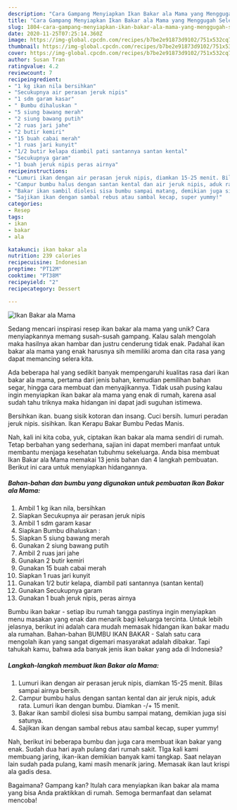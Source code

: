 ```yaml
---
description: "Cara Gampang Menyiapkan Ikan Bakar ala Mama yang Menggugah Selera"
title: "Cara Gampang Menyiapkan Ikan Bakar ala Mama yang Menggugah Selera"
slug: 1804-cara-gampang-menyiapkan-ikan-bakar-ala-mama-yang-menggugah-selera
date: 2020-11-25T07:25:14.360Z
image: https://img-global.cpcdn.com/recipes/b7be2e91873d9102/751x532cq70/ikan-bakar-ala-mama-foto-resep-utama.jpg
thumbnail: https://img-global.cpcdn.com/recipes/b7be2e91873d9102/751x532cq70/ikan-bakar-ala-mama-foto-resep-utama.jpg
cover: https://img-global.cpcdn.com/recipes/b7be2e91873d9102/751x532cq70/ikan-bakar-ala-mama-foto-resep-utama.jpg
author: Susan Tran
ratingvalue: 4.2
reviewcount: 7
recipeingredient:
- "1 kg ikan nila bersihkan"
- "Secukupnya air perasan jeruk nipis"
- "1 sdm garam kasar"
- " Bumbu dihaluskan "
- "5 siung bawang merah"
- "2 siung bawang putih"
- "2 ruas jari jahe"
- "2 butir kemiri"
- "15 buah cabai merah"
- "1 ruas jari kunyit"
- "1/2 butir kelapa diambil pati santannya santan kental"
- "Secukupnya garam"
- "1 buah jeruk nipis peras airnya"
recipeinstructions:
- "Lumuri ikan dengan air perasan jeruk nipis, diamkan 15-25 menit. Bilas sampai airnya bersih."
- "Campur bumbu halus dengan santan kental dan air jeruk nipis, aduk rata. Lumuri ikan dengan bumbu. Diamkan -/+ 15 menit."
- "Bakar ikan sambil diolesi sisa bumbu sampai matang, demikian juga sisi satunya."
- "Sajikan ikan dengan sambal rebus atau sambal kecap, super yummy!"
categories:
- Resep
tags:
- ikan
- bakar
- ala

katakunci: ikan bakar ala 
nutrition: 239 calories
recipecuisine: Indonesian
preptime: "PT12M"
cooktime: "PT38M"
recipeyield: "2"
recipecategory: Dessert

---
```



![Ikan Bakar ala Mama](https://img-global.cpcdn.com/recipes/b7be2e91873d9102/751x532cq70/ikan-bakar-ala-mama-foto-resep-utama.jpg)

Sedang mencari inspirasi resep ikan bakar ala mama yang unik? Cara menyiapkannya memang susah-susah gampang. Kalau salah mengolah maka hasilnya akan hambar dan justru cenderung tidak enak. Padahal ikan bakar ala mama yang enak harusnya sih memiliki aroma dan cita rasa yang dapat memancing selera kita.

Ada beberapa hal yang sedikit banyak mempengaruhi kualitas rasa dari ikan bakar ala mama, pertama dari jenis bahan, kemudian pemilihan bahan segar, hingga cara membuat dan menyajikannya. Tidak usah pusing kalau ingin menyiapkan ikan bakar ala mama yang enak di rumah, karena asal sudah tahu triknya maka hidangan ini dapat jadi suguhan istimewa.

Bersihkan ikan. buang sisik kotoran dan insang. Cuci bersih. lumuri peradan jeruk nipis. sisihkan. Ikan Kerapu Bakar Bumbu Pedas Manis.


Nah, kali ini kita coba, yuk, ciptakan ikan bakar ala mama sendiri di rumah. Tetap berbahan yang sederhana, sajian ini dapat memberi manfaat untuk membantu menjaga kesehatan tubuhmu sekeluarga. Anda bisa membuat Ikan Bakar ala Mama memakai 13 jenis bahan dan 4 langkah pembuatan. Berikut ini cara untuk menyiapkan hidangannya.

<!--inarticleads1-->

##### Bahan-bahan dan bumbu yang digunakan untuk pembuatan Ikan Bakar ala Mama:

1. Ambil 1 kg ikan nila, bersihkan
1. Siapkan Secukupnya air perasan jeruk nipis
1. Ambil 1 sdm garam kasar
1. Siapkan  Bumbu dihaluskan :
1. Siapkan 5 siung bawang merah
1. Gunakan 2 siung bawang putih
1. Ambil 2 ruas jari jahe
1. Gunakan 2 butir kemiri
1. Gunakan 15 buah cabai merah
1. Siapkan 1 ruas jari kunyit
1. Gunakan 1/2 butir kelapa, diambil pati santannya (santan kental)
1. Gunakan Secukupnya garam
1. Gunakan 1 buah jeruk nipis, peras airnya


Bumbu ikan bakar - setiap ibu rumah tangga pastinya ingin menyiapkan menu masakan yang enak dan menarik bagi keluarga tercinta. Untuk lebih jelasnya, berikut ini adalah cara mudah memasak hidangan ikan bakar madu ala rumahan. Bahan-bahan BUMBU IKAN BAKAR - Salah satu cara mengolah ikan yang sangat digemari masyarakat adalah dibakar. Tapi tahukah kamu, bahwa ada banyak jenis ikan bakar yang ada di Indonesia? 

<!--inarticleads2-->

##### Langkah-langkah membuat Ikan Bakar ala Mama:

1. Lumuri ikan dengan air perasan jeruk nipis, diamkan 15-25 menit. Bilas sampai airnya bersih.
1. Campur bumbu halus dengan santan kental dan air jeruk nipis, aduk rata. Lumuri ikan dengan bumbu. Diamkan -/+ 15 menit.
1. Bakar ikan sambil diolesi sisa bumbu sampai matang, demikian juga sisi satunya.
1. Sajikan ikan dengan sambal rebus atau sambal kecap, super yummy!


Nah, berikut ini beberapa bumbu dan juga cara membuat ikan bakar yang enak. Sudah dua hari ayah pulang dari rumah sakit. TIga kali kami membuang jaring, ikan-ikan demikian banyak kami tangkap. Saat nelayan lain sudah pada pulang, kami masih menarik jaring. Memasak ikan laut krispi ala gadis desa. 

Bagaimana? Gampang kan? Itulah cara menyiapkan ikan bakar ala mama yang bisa Anda praktikkan di rumah. Semoga bermanfaat dan selamat mencoba!
